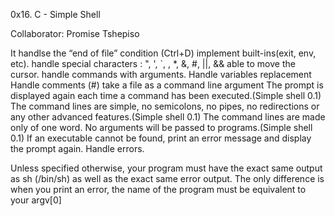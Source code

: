 0x16. C - Simple Shell

Collaborator: Promise Tshepiso

It handlse the “end of file” condition (Ctrl+D) implement built-ins(exit, env, etc). handle special characters : ", ', `, , *, &, #, ||, && able to move the cursor. handle commands with arguments. Handle variables replacement Handle comments (#) take a file as a command line argument The prompt is displayed again each time a command has been executed.(Simple shell 0.1) The command lines are simple, no semicolons, no pipes, no redirections or any other advanced features.(Simple shell 0.1) The command lines are made only of one word. No arguments will be passed to programs.(Simple shell 0.1) If an executable cannot be found, print an error message and display the prompt again. Handle errors.

Unless specified otherwise, your program must have the exact same output as sh (/bin/sh) as well as the exact same error output. The only difference is when you print an error, the name of the program must be equivalent to your argv[0]

